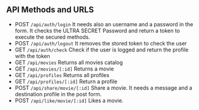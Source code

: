 ## API Methods and URLS

-   POST `/api/auth/login`
    It needs also an username and a password in the form. It checks the ULTRA SECRET Password and return a token to execute the secured methods.
-   POST `/api/auth/logout` It removes the stored token to check the user
-   GET `/api/auth/check` Check if the user is logged and return the profile with the token
-   GET `/api/movies` Returns all movies catalog
-   GET `/api/movies/[:id]` Returns a movie
-   GET `/api/profiles` Returns all profiles
-   GET `/api/profiles/[:id]` Return a profile
-   POST `/api/share/movie/[:id]` Share a movie. It needs a message and a destination profile in the post form.
-   POST `/api/like/movie/[:id]` Likes a movie.
